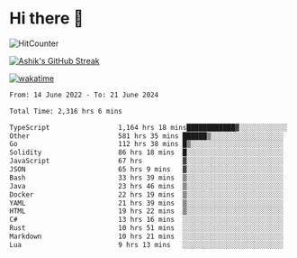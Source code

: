 # Hi there 👋

![HitCounter](https://hits.seeyoufarm.com/api/count/incr/badge.svg?url=https%3A%2F%2Fgithub.com%2Fashrhmn1212%2Fhit-counter)

<!-- ![Contribution Graph](https://github-readme-activity-graph.cyclic.app/graph?username=ashrhmn) -->


<!-- [![Top Langs](https://github-readme-stats.vercel.app/api/top-langs/?username=ashrhmn&layout=compact&theme=synthwave&langs_count=10&card_width=445)](https://github.com/anuraghazra/github-readme-stats) -->

[![Ashik's GitHub Streak](https://github-readme-streak-stats.herokuapp.com/?user=ashrhmn&theme=blood&fire=DD7F1C&background=151515&dates=9f9f9f&border=DD2727)](https://git.io/streak-stats)

<!-- ![Ashik's GitHub stats](https://github-readme-stats.vercel.app/api/?username=ashrhmn&show_icons=true&title_color=fff&icon_color=79ff97&text_color=9f9f9f&bg_color=151515) -->

[![wakatime](https://wakatime.com/badge/user/3df86613-ba63-4631-8e65-0ff18e7becad.svg)](https://wakatime.com/@3df86613-ba63-4631-8e65-0ff18e7becad)

<!--START_SECTION:waka-->

```txt
From: 14 June 2022 - To: 21 June 2024

Total Time: 2,316 hrs 6 mins

TypeScript                 1,164 hrs 18 mins████████████▓░░░░░░░░░░░░   50.27 %
Other                      581 hrs 35 mins ██████▒░░░░░░░░░░░░░░░░░░   25.11 %
Go                         112 hrs 38 mins █▒░░░░░░░░░░░░░░░░░░░░░░░   04.86 %
Solidity                   86 hrs 18 mins  █░░░░░░░░░░░░░░░░░░░░░░░░   03.73 %
JavaScript                 67 hrs          ▓░░░░░░░░░░░░░░░░░░░░░░░░   02.89 %
JSON                       65 hrs 9 mins   ▓░░░░░░░░░░░░░░░░░░░░░░░░   02.81 %
Bash                       33 hrs 39 mins  ▒░░░░░░░░░░░░░░░░░░░░░░░░   01.45 %
Java                       23 hrs 46 mins  ▒░░░░░░░░░░░░░░░░░░░░░░░░   01.03 %
Docker                     22 hrs 19 mins  ▒░░░░░░░░░░░░░░░░░░░░░░░░   00.96 %
YAML                       21 hrs 39 mins  ▒░░░░░░░░░░░░░░░░░░░░░░░░   00.94 %
HTML                       19 hrs 22 mins  ▒░░░░░░░░░░░░░░░░░░░░░░░░   00.84 %
C#                         13 hrs 16 mins  ░░░░░░░░░░░░░░░░░░░░░░░░░   00.57 %
Rust                       10 hrs 51 mins  ░░░░░░░░░░░░░░░░░░░░░░░░░   00.47 %
Markdown                   10 hrs 21 mins  ░░░░░░░░░░░░░░░░░░░░░░░░░   00.45 %
Lua                        9 hrs 13 mins   ░░░░░░░░░░░░░░░░░░░░░░░░░   00.40 %
```

<!--END_SECTION:waka-->


<!--### Most Used Languages
<img src="https://wakatime.com/share/@ashrhmn/24ecb986-5bf8-4607-af7f-0aab08908d8c.png" />

### Favourite Tools
<img src="https://wakatime.com/share/@ashrhmn/f4e08015-f3bc-460a-9228-95a3ba11c604.png" />-->
